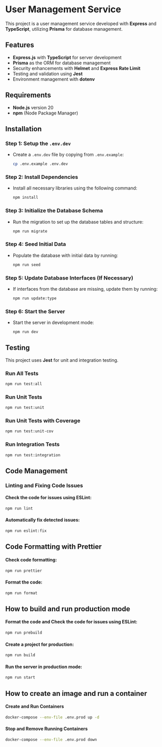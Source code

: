 # User Management Service

This project is a user management service developed with **Express** and **TypeScript**, utilizing **Prisma** for database management.

## Features

- **Express.js** with **TypeScript** for server development
- **Prisma** as the ORM for database management
- Security enhancements with **Helmet** and **Express Rate Limit**
- Testing and validation using **Jest**
- Environment management with **dotenv**

## Requirements

- **Node.js** version 20
- **npm** (Node Package Manager)

## Installation

### Step 1: Setup the `.env.dev`
- Create a `.env.dev` file by copying from `.env.example`:

   ```bash
   cp .env.example .env.dev
   ```

### Step 2: Install Dependencies
- Install all necessary libraries using the following command:

   ```bash
   npm install
   ```

### Step 3: Initialize the Database Schema
- Run the migration to set up the database tables and structure:

   ```bash
   npm run migrate
   ```

### Step 4: Seed Initial Data
- Populate the database with initial data by running:

   ```bash
   npm run seed
   ```

### Step 5: Update Database Interfaces (If Necessary)
- If interfaces from the database are missing, update them by running:

   ```bash
   npm run update:type
   ```

### Step 6: Start the Server
- Start the server in development mode:

   ```bash
   npm run dev
   ```

## Testing

This project uses **Jest** for unit and integration testing.

### Run All Tests

   ```bash
   npm run test:all
   ```

### Run Unit Tests

   ```bash
   npm run test:unit
   ```

### Run Unit Tests with Coverage

   ```bash
   npm run test:unit-cov
   ```

### Run Integration Tests

   ```bash
   npm run test:integration
   ```

## Code Management
### Linting and Fixing Code Issues
#### Check the code for issues using ESLint:

   ```bash
   npm run lint
   ```

#### Automatically fix detected issues:

   ```bash
   npm run eslint:fix
   ```

## Code Formatting with Prettier
#### Check code formatting:

   ```bash
   npm run prettier
   ```

#### Format the code:

   ```bash
   npm run format
   ```

## How to build and run production mode

#### Format the code and Check the code for issues using ESLint:

   ```bash
   npm run prebuild
   ```

#### Create a project for production:

   ```bash
   npm run build
   ```

#### Run the server in production mode:

   ```bash
   npm run start
   ```

## How to create an image and run a container

#### Create and Run Containers

   ```bash
   docker-compose --env-file .env.prod up -d
   ```

#### Stop and Remove Running Containers

   ```bash
   docker-compose --env-file .env.prod down
   ```